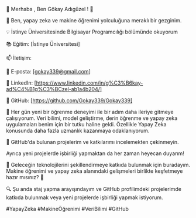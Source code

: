 🤖 Merhaba , Ben Gökay Adıgüzel ! 👋

💬 Ben, yapay zeka ve makine öğrenimi yolculuğuna meraklı bir gezginim.

💡 İstinye Üniversitesinde Bilgisayar Programcılığı bölümünde okuyorum

📚 Eğitim: [İstinye Üniversitesi]

📫 İletişim:

📧 E-posta: [gokay339@gmail.com]

📱 LinkedIn: [https://www.linkedin.com/in/g%C3%B6kay-ad%C4%B1g%C3%BCzel-ab1a4b204/]

📱 GitHub: [https://github.com/Gokay339/Gokay339]

🚀 Her gün yeni bir öğrenme deneyimi ile bir adım daha ileriye gitmeye çalışıyorum. Veri bilimi, model geliştirme, derin öğrenme ve yapay zeka uygulamaları benim için bir tutku haline geldi.
Özellikle Yapay Zeka konusunda daha fazla uzmanlık kazanmaya odaklanıyorum.

💼 GitHub'da bulunan projelerim ve katkılarımı incelemekten çekinmeyin.

Ayrıca yeni projelerde işbirliği yapmaktan da her zaman heyecan duyarım!

🌟 Geleceğin teknolojilerini şekillendirmeye katkıda bulunmak için buradayım. Makine öğrenimi ve yapay zeka alanındaki gelişmeleri birlikte keşfetmeye hazır mısınız? 🤝

🔍 Şu anda staj yapma arayışındayım ve GitHub profilimdeki projelerimde katkıda bulunmak veya yeni projelerde işbirliği yapmak istiyorum. 

#YapayZeka #MakineÖğrenimi #VeriBilimi #GitHub
